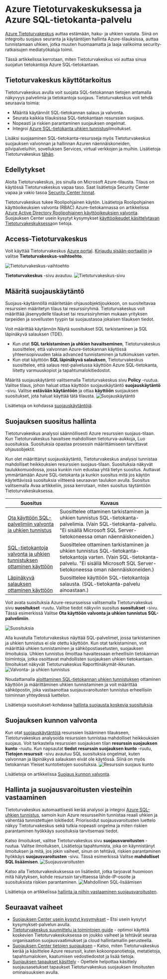 <properties
   pageTitle="Azure Tietoturvakeskuksessa ja Azure SQL-tietokanta-palvelun | Microsoft Azure"
   description="Tässä artikkelissa kerrotaan, miten Tietoturvakeskus voi auttaa sinua suojatun tietokantoja Azure SQL-tietokantaan."
   services="sql-database"
   documentationCenter="na"
   authors="TerryLanfear"
   manager="MBaldwin"
   editor=""/>

<tags
   ms.service="security-center"
   ms.devlang="na"
   ms.topic="article"
   ms.tgt_pltfrm="na"
   ms.workload="na"
   ms.date="10/18/2016"
   ms.author="terrylan"/>

# <a name="azure-security-center-and-azure-sql-database-service"></a>Azure Tietoturvakeskuksessa ja Azure SQL-tietokanta-palvelu

[Azure Tietoturvakeskus](https://azure.microsoft.com/documentation/services/security-center/) auttaa estämään, haku- ja uhkien vastata. Siinä on integroitu suojaus seuranta ja käytäntöjen hallinta Azure-tilauksissa, auttaa tunnistamaan uhkien, jotka muuten huomaamatta ja laaja valikoima security-ratkaisujen mediatyökaluja toimii.

Tässä artikkelissa kerrotaan, miten Tietoturvakeskus voi auttaa sinua suojatun tietokantoja Azure SQL-tietokantaan.

## <a name="why-use-security-center"></a>Tietoturvakeskus käyttötarkoitus

Tietoturvakeskus avulla voit suojata SQL-tietokannan tietojen antamalla näkyvyys palvelimia ja tietokantoja suojaus. Tietoturvakeskus voit tehdä seuraavia toimia:

- Määritä käytännöt SQL-tietokannan salaus ja valvonta.
- Seurata kaikkia tilauksissa SQL-tietokantaan resurssien suojaus.
- Nopeasti ja riskien parantaminen suojauksen ongelmat.
- Integroi [Azure SQL-tietokanta uhkien tunnistus](../sql-database/sql-database-threat-detection-get-started.md)ilmoitukset.

Lisäksi suojaaminen SQL-tietokanta-resursseja myös Tietoturvakeskus suojauksen valvonnan ja hallinnan Azuren näennäiskoneiden, pilvipalveluihin, sovelluksen Services, virtual verkkojen ja muihin. Lisätietoja Tietoturvakeskus [tähän](security-center-intro.md).

## <a name="prerequisites"></a>Edellytykset

Aloita Tietoturvakeskus, jos sinulla on Microsoft Azure-tilausta. Tilaus on käytössä Tietoturvakeskus vapaa taso. Saat lisätietoja Security Center vapaa ja vakio tasoa [Security Center hinnat](https://azure.microsoft.com/pricing/details/security-center/).

Tietoturvakeskus tukee Roolipohjainen käytön. Lisätietoja Roolipohjainen käyttöoikeuksien valvonta (RBAC) Azure-tietokannassa on artikkelissa [Azure Active Directory Roolipohjainen käyttöoikeuksien valvonta](../active-directory/role-based-access-control-configure.md). Suojauksen Center usein kysytyt kysymykset [käyttöoikeudet käsittelytavan Tietoturvakeskuksessa](security-center-faq.md#how-are-permissions-handled-in-azure-security-center)on tietoja.

## <a name="access-security-center"></a>Access-Tietoturvakeskus

Voit käyttää Tietoturvakeskus [Azure portal](https://azure.microsoft.com/features/azure-portal/). [Kirjaudu sisään-portaaliin](https://portal.azure.com/) ja valitse **Tietoturvakeskus-vaihtoehto**.

![Tietoturvakeskus-vaihtoehto][1]

**Tietoturvakeskus** -sivu avautuu.
![Tietoturvakeskus-sivu][2]

## <a name="set-security-policy"></a>Määritä suojauskäytäntö

Suojaus-käytännöllä määritetään ohjausobjektijoukkoon, on suositeltavaa resurssien määritetyn tilaus tai resurssiryhmä. Tietoturvakeskus voit määrittää jäsenyydelle tilaukset tai resurssiryhmien mukaan yrityksen tarpeiden ja sovellusten tyypin tai suojaustasoa jokaisen tilauksen tiedot.

Voit määrittää käytännön Näytä suositukset SQL tarkistaminen ja SQL läpinäkyvä salauksen (TDE).

- Kun otat **SQL tarkistaminen ja uhkien havaitseminen**, Tietoturvakeskus suosittelee, että valvonnan Azure-tietokannan käytössä yhteensopivuuden takia advanced tunnistaminen ja tutkimuksen varten.
- Kun otat käyttöön **SQL läpinäkyvä salauksen**, Tietoturvakeskus suosittelee, että salaus rest-palvelussa käyttöön Azure SQL-tietokanta, liitetty varmuuskopiot ja tapahtumalokitiedostot.

Määritä suojauskäytäntö valitsemalla Tietoturvakeskus sivu **Policy** -ruutua. Valitse tilaus, johon haluat ottaa käyttöön suojauskäytäntö **suojauskäytäntö** -sivu. Valitse **estävään käytäntöön** ja ottaa **käyttöön** suojauksen suositukset, jota haluat käyttää tätä tilausta.
![Suojauskäytäntö][3]

Lisätietoja on kohdassa [suojauskäytäntöjä](security-center-policies.md).

## <a name="manage-security-recommendation"></a>Suojauksen suositus hallinta

Tietoturvakeskus analysoi säännöllisesti Azure resurssien suojaus-tilaan. Kun Tietoturvakeskus havaitsee mahdollisen tietoturva-aukkoja, Luo suosituksia. Suosituksia opastaa prosessin määrittämiseen tarvittavat ohjausobjektit.

Kun olet määrittänyt suojauskäytäntö, Tietoturvakeskus analysoi tunnistaa mahdolliset heikkouksien resurssien suojaus-tilaan. Suosituksia näkyvät taulukkomuodossa, jossa kunkin rivin edustaa yhtä tietyn suositus. Auttavat ymmärtämään Azure SQL-tietokanta ja kunkin suositus mitä jos käytön käytettävissä suosituksia viitteenä seuraavan taulukon avulla. Suositus valitsemalla Avaa artikkeliin, jossa kerrotaan, miten suositus täytäntöön Tietoturvakeskuksessa.

| Suositus | Kuvaus |
| ----- | ----- |
| [Ota käyttöön SQL-palvelimiin valvonta ja uhkien tunnistus](security-center-enable-auditing-on-sql-servers.md) | Suosittelee ottaminen tarkistaminen ja uhkien tunnistus SQL-tietokanta-palvelimia. (Vain SQL-tietokanta-palvelu. "Ei sisällä Microsoft SQL Server-tietokoneessa oman näennäiskoneiden.) |
| [SQL-tietokantoja valvonta ja uhkien tunnistuksen ottaminen käyttöön](security-center-enable-auditing-on-sql-databases.md) | Suosittelee ottaminen tarkistaminen ja uhkien tunnistus SQL-tietokanta-tietokantoja varten. (Vain SQL-tietokanta-palvelu. "Ei sisällä Microsoft SQL Server-tietokoneessa oman näennäiskoneiden.) |
| [Läpinäkyvä salauksen ottaminen käyttöön](security-center-enable-transparent-data-encryption.md) | Suosittelee käyttöön SQL-tietokantoja salausta. (SQL-tietokanta-palvelu ainoastaan.) |

Voit avata suosituksia Azure-resursseissa valitsemalla Tietoturvakeskus sivu **suositukset** -ruutu. Valitse tiedot näkyviin suositus **suositukset** -sivu. Tässä esimerkissä Valitse **Ota käyttöön valvonta ja uhkien tunnistus SQL-palvelimiin**.

![Suosituksia][4]

Alla kuvatulla Tietoturvakeskus näyttää SQL-palvelimet, jossa tarkistaminen ja uhkien tunnistus ei ole otettu käyttöön. Kun otat tarkistaminen, voit määrittää uhkien tunnistaminen ja sähköpostiasetusten, suojauksen ilmoituksia. Uhkien tunnistus ilmoittaa havaitessaan erheellisiin tietokannan toimintoja, jotka osoittavat mahdollisten suojauksen uhkien tietokantaan. Ilmoitukset näkyvät Tietoturvakeskus Raporttinäkymät-ikkunan.
![Valvonta- ja uhkien tunnistus][5]

Noudattamalla [aloittaminen SQL-tietokannan uhkien tunnistuksen](../sql-database/sql-database-threat-detection-get-started.md) ottaminen käyttöön ja määrittäminen uhkien tunnistaminen ja voit määrittää sähköpostin, joka vastaanottaa suojausvaroitusten tunnistus erheellisiin toiminnan yhteydessä luettelon.

Lisätietoja suositukset-kohdassa [hallinta suojausta koskevia suosituksia](security-center-recommendations.md).

## <a name="monitor-security-health"></a>Suojauksen kunnon valvonta

Kun otat [suojauskäytäntöjä](security-center-policies.md) resurssien lisääminen tilaukseen, Tietoturvakeskus analysoida resurssien tunnistaa mahdolliset heikkouksien suojaus.  Voit tarkastella resurssien suojauksen tilan **resurssin suojauksen kunto** -ruutu. Kun napsautat **tiedot** **resurssin suojauksen kunto** -ruutu, **Tietojen resurssit** -sivu avautuu SQL suosituksia ongelmat, kuten valvonnan ja läpinäkyvä salauksen eivät ole käytössä. Siinä on myös tietokannan Yleiset kuntotietojen suosituksia.
![Resurssin suojaus kunto][6]

Lisätietoja on artikkelissa [Suojaus kunnon valvonta](security-center-monitoring.md).

## <a name="manage-and-respond-to-security-alerts"></a>Hallinta ja suojausvaroitusten viesteihin vastaaminen

Tietoturvakeskus automaattisesti kerää analysoi ja integroi [Azure SQL-uhkien tunnistus](../sql-database/sql-database-threat-detection-get-started.md), samoin kuin Azure resursseihin tunnistaa reaali uhkien ja vähentää tunnistettujen lokitiedot. Priorisoidut suojausvaroitusten luettelo näkyy Tietoturvakeskus sekä tutkia nopeasti ongelma ja miten riskien parantaminen hyökkäys suosituksia tarvitsemasi tiedot.

Katso ilmoitukset, valitse Tietoturvakeskus sivu **suojausvaroitusten** -ruutua. Valitse ilmoituksen, Lisätietoja tapahtumista, joka on käynnistänyt ilmoituksen ja mitä, jos jokin vaiheet, sinun on tehtävä, riskien parantaminen hyökkäys **suojausvaroitusten** -sivu. Tässä esimerkissä Valitse **mahdolliset SQL lisäämisen**.
![Suojausvaroitusten][7]

Katso alla Tietoturvakeskuksessa on lisätiedot, jotka tarjoavat huomioon mitä hälytyksen, kohde resurssin tarvittaessa lähde-IP-osoite ja suosituksista riskien parantaminen.
![Mahdollinen SQL-lisäämisen][8]

Lisätietoja on artikkelissa [hallinta ja niihin vastaaminen suojausvaroitusten](security-center-managing-and-responding-alerts.md).

## <a name="next-steps"></a>Seuraavat vaiheet

- [Suojauksen Center usein kysytyt kysymykset](security-center-faq.md) – Etsi usein kysytyt kysymykset-palvelun avulla.
- [Tietoturvakeskus suunnittelu ja toimintojen guide](security-center-planning-and-operations-guide.md) - optimoi käyttöä koskevien Tietoturvakeskuksessa on joukko vaiheet ja tehtävät seuraa organisaation suojausvaatimukset ja cloud hallintamallin perusteella.
- [Suojauksen Center tietojen suojauksen](security-center-data-security.md) – Katso, miten Tietoturvakeskus kerää ja käsittelee Azure resurssit, kuten kokoonpanotietoja, metatietoja, tapahtumalokien, kaatumisen vedostiedostot ja lisää tietoja.
- [Suojauksen tapaukset käsittely](security-center-incident.md) - Opettele helpottaa käsittely suojausasetukset tapaukset Tietoturvakeskus suojauksen ilmoitusten ominaisuuksien avulla.

<!--Image references-->
[1]: ./media/security-center-sql-database/security-center.png
[2]: ./media/security-center-sql-database/security-center-blade.png
[3]: ./media/security-center-sql-database/security-policy.png
[4]: ./media/security-center-sql-database/recommendation.png
[5]: ./media/security-center-sql-database/turn-on-auditing.png
[6]: ./media/security-center-sql-database/monitor-health.png
[7]: ./media/security-center-sql-database/alert.png
[8]: ./media/security-center-sql-database/sql-injection.png
